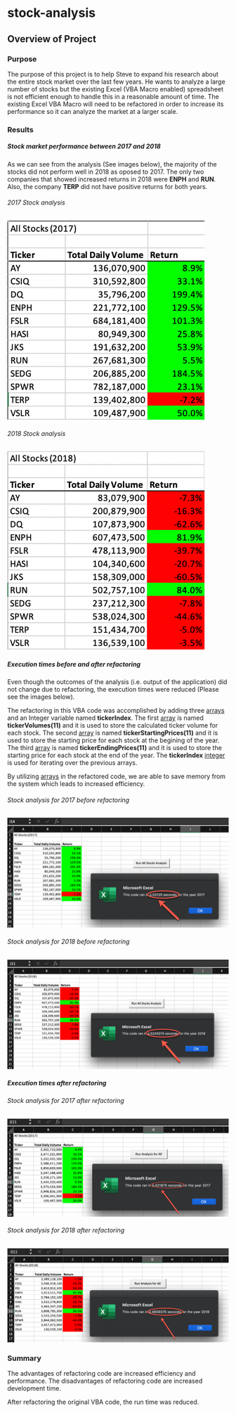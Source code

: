 # stock-analysis

## Overview of Project

### Purpose
The purpose of this project is to help Steve to expand his research about the entire stock market over the last few years. He wants to analyze a large number of stocks but the existing Excel (VBA Macro enabled) spreadsheet is not efficient enough to handle this in a reasonable amount of time.  The existing Excel VBA Macro will need to be refactored in order to increase its performance so it can analyze the market at a larger scale.

### Results
##### Stock market performance between 2017 and 2018
As we can see from the analysis (See images below), the majority of the stocks did not perform well in 2018 as oposed to 2017.  The only two companies that showed increased returns in 2018 were **ENPH** and **RUN**.  Also, the company **TERP** did not have positive returns for both years.

###### 2017 Stock analysis
![image_name](https://github.com/jh2010/stock-analysis/blob/master/VBA_Challenge_2017_table_only.png)

###### 2018 Stock analysis
![image_name](https://github.com/jh2010/stock-analysis/blob/master/VBA_Challenge_2018_table_only.png)
---
##### Execution times before and after refactoring
Even though the outcomes of the analysis (i.e. output of the application) did not change due to refactoring, the execution times were reduced (Please see the images below).

The refactoring in this VBA code was accomplished by adding three [arrays](https://docs.microsoft.com/en-us/office/vba/language/concepts/getting-started/using-arrays) and an Integer variable named **tickerIndex**. The first [array](https://docs.microsoft.com/en-us/office/vba/language/concepts/getting-started/using-arrays) is named **tickerVolumes(11)** and it is used to store the calculated ticker volume for each stock.  The second [array](https://docs.microsoft.com/en-us/office/vba/language/concepts/getting-started/using-arrays) is named **tickerStartingPrices(11)** and it is used to store the starting price for each stock at the begining of the year. The third [array](https://docs.microsoft.com/en-us/office/vba/language/concepts/getting-started/using-arrays) is named **tickerEndingPrices(11)** and it is used to store the starting price for each stock at the end of the year. The **tickerIndex** [integer](https://docs.microsoft.com/en-us/dotnet/visual-basic/language-reference/data-types/integer-data-type) is used for iterating over the previous arrays.

By utilizing [arrays](https://docs.microsoft.com/en-us/office/vba/language/concepts/getting-started/using-arrays) in the refactored code, we are able to save memory from the system which leads to increased efficiency.

###### Stock analysis for 2017 before refactoring
![image_name](https://github.com/jh2010/stock-analysis/blob/master/VBA_Challenge_2017_older.png)

###### Stock analysis for 2018 before refactoring
![image_name](https://github.com/jh2010/stock-analysis/blob/master/VBA_Challenge_2018_older.png)

##### Execution times after refactoring
###### Stock analysis for 2017 after refactoring
![image_name](https://github.com/jh2010/stock-analysis/blob/master/VBA_Challenge_2017.png)

###### Stock analysis for 2018 after refactoring
![image_name](https://github.com/jh2010/stock-analysis/blob/master/VBA_Challenge_2018.png)

### Summary
The advantages of refactoring code are increased efficiency and performance.  The disadvantages of refactoring code are increased development time.

After refactoring the original VBA code, the run time was reduced.
